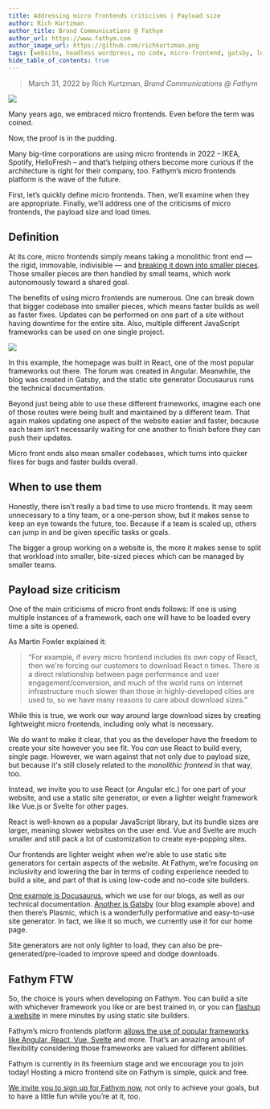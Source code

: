 ```yaml
---
title: Addressing micro frontends criticisms | Payload size
author: Rich Kurtzman
author_title: Brand Communications @ Fathym
author_url: https://www.fathym.com
author_image_url: https://github.com/richkurtzman.png
tags: [website, headless wordpress, no code, micro-frontend, gatsby, low code]
hide_table_of_contents: true
---
```


> March 31, 2022 by Rich Kurtzman, _Brand Communications @ Fathym_

![](/img/MFEzoom.jpg)

Many years ago, we embraced micro frontends. Even before the term was coined.  

Now, the proof is in the pudding.  

Many big-time corporations are using micro frontends in 2022 – IKEA, Spotify, HelloFresh – and that’s helping others become more curious if the architecture is right for their company, too. Fathym’s micro frontends platform is the wave of the future.  

First, let’s quickly define micro frontends. Then, we’ll examine when they are appropriate. Finally, we’ll address one of the criticisms of micro frontends, the payload size and load times. 

## Definition 

At its core, micro frontends simply means taking a monolithic front end — the rigid, immovable, indivisible — and [breaking it down into smaller pieces](http://fathym.com/blog/articles/2022/march/2022-03-14-a-simple-micro-frontends-explainer). Those smaller pieces are then handled by small teams, which work autonomously toward a shared goal.  

The benefits of using micro frontends are numerous. One can break down that bigger codebase into smaller pieces, which means faster builds as well as faster fixes. Updates can be performed on one part of a site without having downtime for the entire site. Also, multiple different JavaScript frameworks can be used on one single project.  

![](/img/MFERReactGatsbyAngular.png)

In this example, the homepage was built in React, one of the most popular frameworks out there. The forum was created in Angular. Meanwhile, the blog was created in Gatsby, and the static site generator Docusaurus runs the technical documentation. 

Beyond just being able to use these different frameworks, imagine each one of those routes were being built and maintained by a different team. That again makes updating one aspect of the website easier and faster, because each team isn’t necessarily waiting for one another to finish before they can push their updates.  

Micro front ends also mean smaller codebases, which turns into quicker fixes for bugs and faster builds overall.  

## When to use them 

Honestly, there isn’t really a bad time to use micro frontends. It may seem unnecessary to a tiny team, or a one-person show, but it makes sense to keep an eye towards the future, too. Because if a team is scaled up, others can jump in and be given specific tasks or goals.  

The bigger a group working on a website is, the more it makes sense to split that workload into smaller, bite-sized pieces which can be managed by smaller teams.  

## Payload size criticism  

One of the main criticisms of micro front ends follows: If one is using multiple instances of a framework, each one will have to be loaded every time a site is opened.  

As Martin Fowler explained it:

> “For example, if every micro frontend includes its own copy of React, then we're forcing our customers to download React n times. There is a direct relationship between page performance and user engagement/conversion, and much of the world runs on internet infrastructure much slower than those in highly-developed cities are used to, so we have many reasons to care about download sizes.” 

While this is true, we work our way around large download sizes by creating lightweight micro frontends, including only what is necessary.

We do want to make it clear, that you as the developer have the freedom to create your site however you see fit. You _can_ use React to build every, single page. However, we warn against that not only due to payload size, but because it's still closely related to the _monolithic frontend_ in that way, too.

Instead, we invite you to use React (or Angular etc.) for one part of your website, and use a static site generator, or even a lighter weight framework like Vue.js or Svelte for other pages. 

React is well-known as a popular JavaScript library, but its bundle sizes are larger, meaning slower websites on the user end. Vue and Svelte are much smaller and still pack a lot of customization to create eye-popping sites.

Our frontends are lighter weight when we’re able to use static site generators for certain aspects of the website. At Fathym, we’re focusing on inclusivity and lowering the bar in terms of coding experience needed to build a site, and part of that is using low-code and no-code site builders.  

[One example is Docusaurus](http://fathym.com/blog/articles/2022/march/2022-03-16-how-i-blog-in-markdown), which we use for our blogs, as well as our technical documentation. [Another is Gatsby](http://fathym.com/blog/articles/2022/march/2022-03-24-headless-wordpress-made-easy-with-gatsby) (our blog example above) and then there’s Plasmic, which is a wonderfully performative and easy-to-use site generator. In fact, we like it so much, we currently use it for our home page.  

Site generators are not only lighter to load, they can also be pre-generated/pre-loaded to improve speed and dodge downloads.  

## Fathym FTW 

So, the choice is yours when developing on Fathym. You can build a site with whichever framework you like or are best trained in, or you can [flashup a website](http://fathym.com/blog/articles/2022/february/2022-02-23-flashup-use-case-redwood-crystals) in mere minutes by using static site builders.  

Fathym’s micro frontends platform [allows the use of popular frameworks like Angular, React, Vue, Svelte](http://fathym.com/blog/articles/2022/february/2022-02-28-angular-vs-react-vs-vue-you-choose) and more. That’s an amazing amount of flexibility considering those frameworks are valued for different abilities.  

Fathym is currently in its freemium stage and we encourage you to join today! Hosting a micro frontend site on Fathym is simple, quick and free. 

[We invite you to sign up for Fathym now](https://www.fathym.com/dashboard), not only to achieve your goals, but to have a little fun while you’re at it, too. 
